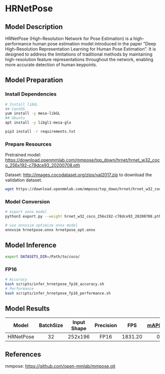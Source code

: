 # HRNetPose

## Model Description

HRNetPose (High-Resolution Network for Pose Estimation) is a high-performance human pose estimation model introduced in the paper "Deep High-Resolution Representation Learning for Human Pose Estimation". It is designed to address the limitations of traditional methods by maintaining high-resolution feature representations throughout the network, enabling more accurate detection of human keypoints.

## Model Preparation

### Install Dependencies

```bash
# Install libGL
## CentOS
yum install -y mesa-libGL
## Ubuntu
apt install -y libgl1-mesa-glx

pip3 install -r requirements.txt
```

### Prepare Resources

Pretrained model: <https://download.openmmlab.com/mmpose/top_down/hrnet/hrnet_w32_coco_256x192-c78dce93_20200708.pth>

Dataset: <http://images.cocodataset.org/zips/val2017.zip> to download the validation dataset.

```bash
wget https://download.openmmlab.com/mmpose/top_down/hrnet/hrnet_w32_coco_256x192-c78dce93_20200708.pth
```

### Model Conversion

```bash
# export onnx model
python3 export.py --weight hrnet_w32_coco_256x192-c78dce93_20200708.pth --cfg td-hm_hrnet-w32_8xb64-210e_coco-256x192.py --input 1,3,256,192  --output hrnetpose.onnx

# use onnxsim optimize onnx model
onnxsim hrnetpose.onnx hrnetpose_opt.onnx
```

## Model Inference

```bash
export DATASETS_DIR=/Path/to/coco/
```

### FP16

```bash
# Accuracy
bash scripts/infer_hrnetpose_fp16_accuracy.sh
# Performance
bash scripts/infer_hrnetpose_fp16_performance.sh
```

## Model Results

|    Model    | BatchSize | Input Shape | Precision |    FPS    | mAP@0.5(%) |
| :---------: | :-------: | :---------: | :-------: | :-------: | :--------: |
|  HRNetPose  |    32     |   252x196   |    FP16   |  1831.20  |   0.926    |

## References

mmpose: <https://github.com/open-mmlab/mmpose.git>
